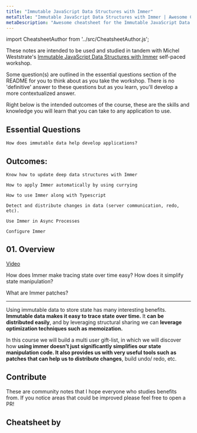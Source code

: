 ```yaml
---
title: "Immutable JavaScript Data Structures with Immer"
metaTitle: "Immutable JavaScript Data Structures with Immer | Awesome Cheatsheets"
metaDescription: "Awesome cheatsheet for the Immutable JavaScript Data Structures with Immer course"
---
```


import CheatsheetAuthor from '../src/CheatsheetAuthor.js';

These notes are intended to be used and studied in tandem with Michel Weststrate's [Immutable JavaScript Data Structures with Immer](https://egghead.io/courses/immutable-javascript-data-structures-with-immer) self-paced workshop.

Some question(s) are outlined in the essential questions section of the README for you to think about as you take the workshop. There is no 'definitive' answer to these questions but as you learn, you'll develop a more contextualized answer.

Right below is the intended outcomes of the course, these are the skills and knowledge you will learn that you can take to any application to use.

## Essential Questions

    How does immutable data help develop applications?

## Outcomes:

    Know how to update deep data structures with Immer

    How to apply Immer automatically by using currying

    How to use Immer along with Typescript

    Detect and distribute changes in data (server communication, redo, etc).

    Use Immer in Async Processes

    Configure Immer

## 01. Overview

[Video](https://egghead.io/lessons/react-introduction-to-the-in-depth-immer-course)

How does Immer make tracing state over time easy? How does it simplify state manipulation?

What are Immer patches?

---

Using immutable data to store state has many interesting benefits. **Immutable data makes it easy to trace state over time.** It **can be distributed easily**, and by leveraging structural sharing we can **leverage optimization techniques such as memoization.**

In this course we will build a multi user gift-list, in which we will discover how **using immer doesn’t just significantly simplifies our state manipulation code. It also provides us with very useful tools such as patches that can help us to distribute changes**, build undo/ redo, etc.

## Contribute

These are community notes that I hope everyone who studies benefits from. If you notice areas that could be improved please feel free to open a PR!

## Cheatsheet by

<CheatsheetAuthor 
    name="Zac Jones"
    twitterUrl="https://twitter.com/zacjones93/"
    githubUrl="https://github.com/zacjones93"
/>
